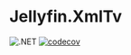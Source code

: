 # Jellyfin.XmlTv

![.NET][github-actions-badge] [![codecov][codecov-badge]][codecov-link]

[github-actions-badge]: https://github.com/jellyfin/Jellyfin.XmlTv/workflows/.NET/badge.svg
[codecov-badge]: https://codecov.io/gh/jellyfin/Jellyfin.XmlTv/branch/master/graph/badge.svg?token=11sIbl7ptL
[codecov-link]: https://codecov.io/gh/jellyfin/Jellyfin.XmlTv
